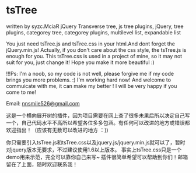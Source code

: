 # tsTree
written by syzc.MciaR
jQuery Transverse tree, js tree plugins, jQuery, tree plugins, categorey tree, categorey plugins, multilevel list, expandable list

You just need tsTree.js and tsTree.css in your html.And dont forget the jQuery.min.js!
Actually, if you don't care about the css style, the tsTree.js is enough for you.
This tsTree.css is used in a project of mine, so it may not suit for you, just change it! Hope you make it more beautiful :)

!!!Ps: I'm a noob, so my code is not well, please forgive me if my code brings you more problems.  :) I'm working hard now!
And welcome to commuicate with me, it can make my better !
I will be very happy if you come to me!

Email: nnsmile526@gmail.com

这是一个横向展开树的插件，因为项目需要在网上查了很多未果后所以决定自己写一个，自己代码水平不高所以希望各位多多包涵。有任何可以改进的地方或错误都欢迎指出！（应该有无数可以改进的地方 ：))

你只需要引入tsTree.js和tsTree.css以及jquery.js/jquery.min.js就可以了，暂时对jquery版本无要求，不过建议使用1.6以上版本。
事实上tsTree.css只是一个demo用来示范，完全可以靠你自己来写~
插件很简单希望可以帮助到你们！邮箱留在了上面，随时欢迎联系我！


